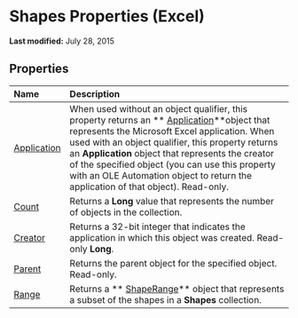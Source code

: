 
# Shapes Properties (Excel)

 **Last modified:** July 28, 2015


## Properties



|**Name**|**Description**|
|:-----|:-----|
| [Application](993f5112-5c35-d938-2411-64b3d5a3db95.md)|When used without an object qualifier, this property returns an  ** [Application](19b73597-5cf9-4f56-8227-b5211f657f6f.md)**object that represents the Microsoft Excel application. When used with an object qualifier, this property returns an  **Application** object that represents the creator of the specified object (you can use this property with an OLE Automation object to return the application of that object). Read-only.|
| [Count](b08b503a-a812-970c-bb10-54c5e9c3a46a.md)|Returns a  **Long** value that represents the number of objects in the collection.|
| [Creator](937cc87a-96a7-d1dc-7c06-0693f50293ea.md)|Returns a 32-bit integer that indicates the application in which this object was created. Read-only  **Long**.|
| [Parent](68b8a251-42af-75ed-20ed-0fc4da492605.md)|Returns the parent object for the specified object. Read-only.|
| [Range](8158e8aa-76e3-4d11-860d-aa3dcde6e0ca.md)|Returns a  ** [ShapeRange](e1b8229c-73a0-4a77-5e00-4bcec9032260.md)** object that represents a subset of the shapes in a **Shapes** collection.|
